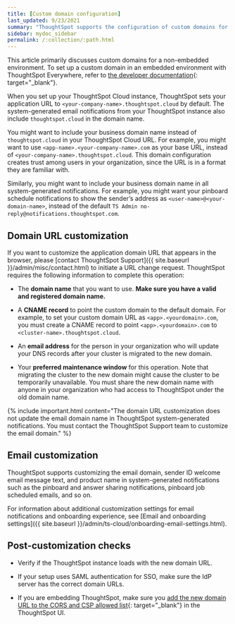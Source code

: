 ```yaml
---
title: [Custom domain configuration]
last_updated: 9/23/2021
summary: "ThoughtSpot supports the configuration of custom domains for your ThoughtSpot Cloud URL."
sidebar: mydoc_sidebar
permalink: /:collection/:path.html
---
```


This article primarily discusses custom domains for a non-embedded environment. To set up a custom domain in an embedded environment with ThoughtSpot Everywhere, refer to [the developer documentation](https://developers.thoughtspot.com/docs/?pageid=custom-domain-config){: target="_blank"}.

When you set up your ThoughtSpot Cloud instance, ThoughtSpot sets your application URL to `<your-company-name>.thoughtspot.cloud` by default. The system-generated email notifications from your ThoughtSpot instance also include `thoughtspot.cloud` in the domain name.

You might want to include your business domain name instead of `thoughtspot.cloud` in your ThoughtSpot Cloud URL. For example, you might want to use `<app-name>.<your-company-name>.com` as your base URL, instead of `<your-company-name>.thoughtspot.cloud`. This domain configuration creates trust among users in your organization, since the URL is in a format they are familiar with.

Similarly, you might want to include your business domain name in all system-generated notifications. For example, you might want your pinboard schedule notifications to show the sender’s address as `<user-name>@<your-domain-name>`, instead of the default `TS Admin no-reply@notifications.thoughtspot.com`.

## Domain URL customization
If you want to customize the application domain URL that appears in the browser, please [contact ThoughtSpot Support]({{ site.baseurl }}/admin/misc/contact.html) to initiate a URL change request. ThoughtSpot requires the following information to complete this operation:

- The **domain name** that you want to use. **Make sure you have a valid and registered domain name.**

- A **CNAME record** to point the custom domain to the default domain. For example, to set your custom domain URL as `<app>.<yourdomain>.com`, you must create a CNAME record to point `<app>.<yourdomain>.com` to `<cluster-name>.thoughtspot.cloud`.

- An **email address** for the person in your organization who will update your DNS records after your cluster is migrated to the new domain.

- Your **preferred maintenance window** for this operation. Note that migrating the cluster to the new domain might cause the cluster to be temporarily unavailable. You must share the new domain name with anyone in your organization who had access to ThoughtSpot under the old domain name.

{% include important.html content="The domain URL customization does not update the email domain name in ThoughtSpot system-generated notifications. You must contact the ThoughtSpot Support team to customize the email domain." %}

## Email customization
ThoughtSpot supports customizing the email domain, sender ID welcome email message text, and product name in system-generated notifications such as the pinboard and answer sharing notifications, pinboard job scheduled emails, and so on.

For information about additional customization settings for email notifications and onboarding experience, see [Email and onboarding settings]({{ site.baseurl }}/admin/ts-cloud/onboarding-email-settings.html).

## Post-customization checks
- Verify if the ThoughtSpot instance loads with the new domain URL.

- If your setup uses SAML authentication for SSO, make sure the IdP server has the correct domain URLs.

- If you are embedding ThoughtSpot, make sure you [add the new domain URL to the CORS and CSP allowed list](https://developers.thoughtspot.com/docs/?pageid=security-settings){: target="_blank"} in the ThoughtSpot UI.
